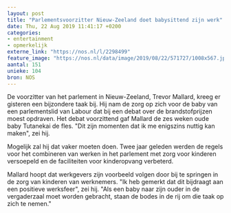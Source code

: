 ```yaml
---
layout: post
title: "Parlementsvoorzitter Nieuw-Zeeland doet babysittend zijn werk"
date: Thu, 22 Aug 2019 11:41:17 +0200
categories: 
- entertainment 
- opmerkelijk 
externe_link: "https://nos.nl/l/2298499"
feature_image: "https://nos.nl/data/image/2019/08/22/571727/1008x567.jpg"
aantal: 151
unieke: 104
bron: NOS
---
```


<p>De voorzitter van het parlement in Nieuw-Zeeland, Trevor Mallard, kreeg er gisteren een bijzondere taak bij. Hij nam de zorg op zich voor de baby van een parlementslid van Labour dat bij een debat over de brandstofprijzen moest opdraven. Het debat voorzittend gaf Mallard de zes weken oude baby Tutanekai de fles. "Dit zijn momenten dat ik me enigszins nuttig kan maken", zei hij.</p>
<p>Mogelijk zal hij dat vaker moeten doen. Twee jaar geleden werden de regels voor het combineren van werken in het parlement met zorg voor kinderen versoepeld en de faciliteiten voor kinderopvang verbeterd.</p>
<p>Mallard hoopt dat werkgevers zijn voorbeeld volgen door bij te springen in de zorg van kinderen van werknemers. "Ik heb gemerkt dat dit bijdraagt aan een positieve werksfeer", zei hij. "Als een baby naar zijn ouder in de vergaderzaal moet worden gebracht, staan de bodes in de rij om die taak op zich te nemen."</p>
